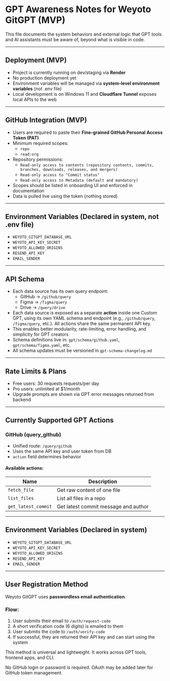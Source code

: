 # GPT Awareness Notes for Weyoto GitGPT (MVP)

This file documents the system behaviors and external logic that GPT tools and AI assistants must be aware of, beyond what is visible in code.

---

## Deployment (MVP)

- Project is currently running on dev/staging via **Render**
- No production deployment yet
- Environment variables will be managed via **system-level environment variables** (not .env file)
- Local development is on Windows 11 and **Cloudflare Tunnel** exposes local APIs to the web

---

## GitHub Integration (MVP)

- Users are required to paste their **Fine-grained GitHub Personal Access Token (PAT)**
- Minimum required scopes:
  - `repo`
  - `read:org`
- Repository permissions:
  - `Read-only access to contents (repository contents, commits, branches, downloads, releases, and mergers)`
  - `Read-only access to "Commit status"`
  - `Read-only access to Metadata (default and mandatory)`
- Scopes should be listed in onboarding UI and enforced in documentation
- Data is pulled live using the token (nothing stored)

---

## Environment Variables (Declared in system, not .env file)

- `WEYOTO_GITGPT_DATABASE_URL`
- `WEYOTO_API_KEY_SECRET`
- `WEYOTO_ALLOWED_ORIGINS`
- `RESEND_API_KEY`
- `EMAIL_SENDER`

---

## API Schema

- Each data source has its own query endpoint:
  - GitHub → `/github/query`
  - Figma → `/figma/query`
  - Drive → `/query/drive`
- Each data source is exposed as a separate **action** inside one Custom GPT, using its own YAML schema and endpoint (e.g., `/github/query`, `/figma/query`, etc.). All actions share the same permanent API key.
- This enables better modularity, rate-limiting, error handling, and simplicity for GPT creators
- Schema definitions live in: `gpt/schema/github.yaml`, `gpt/schema/figma.yaml`, etc.
- All schema updates must be versioned in `gpt-schema-changelog.md`

---

## Rate Limits & Plans

- Free users: 30 requests requests/per day
- Pro users: unlimited at $1/month
- Upgrade prompts are shown via GPT error messages returned from backend

---

## Currently Supported GPT Actions

### GitHub (query_github)
- Unified route: `/query/github`
- Uses the same API key and user token from DB
- `action` field determines behavior

#### Available actions:
| Name | Description |
|------|-------------|
| `fetch_file` | Get raw content of one file |
| `list_files` | List all files in a repo |
| `get_latest_commit` | Get latest commit message and author |

---

## Environment Variables (Declared in system)

- `WEYOTO_GITGPT_DATABASE_URL`
- `WEYOTO_API_KEY_SECRET`
- `WEYOTO_ALLOWED_ORIGINS`
- `RESEND_API_KEY`
- `EMAIL_SENDER`

---

## User Registration Method

Weyoto GitGPT uses **passwordless email authentication**.

### Flow:
1. User submits their email to `/auth/request-code`
2. A short verification code (6 digits) is emailed to them
3. User submits the code to `/auth/verify-code`
4. If successful, they are returned their API key and can start using the system

This method is universal and lightweight. It works across GPT tools, frontend apps, and CLI.

No GitHub login or password is required. OAuth may be added later for GitHub token management.

